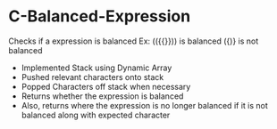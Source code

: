 # C-Balanced-Expression
Checks if a expression is balanced Ex: (({{}})) is balanced ({)} is not balanced
-	Implemented Stack using Dynamic Array
-	Pushed relevant characters onto stack
-	Popped Characters off stack when necessary
-	Returns whether the expression is balanced
-	Also, returns where the expression is no longer balanced if it is not balanced along with expected character
